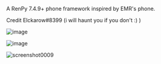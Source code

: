 A RenPy 7.4.9+ phone framework inspired by EMR's phone.

Credit Elckarow#8399 (i will haunt you if you don't :) )

![image](https://user-images.githubusercontent.com/101005497/221384281-11861f1a-1784-414d-a2aa-3aadf08ee5d6.png)

![image](https://user-images.githubusercontent.com/101005497/221384283-d21dcabc-6286-49f8-a4e6-594c273c1c2f.png)

![screenshot0009](https://user-images.githubusercontent.com/101005497/225970302-e394365b-c4b4-48b6-8f4a-ad157ca040ca.png)
